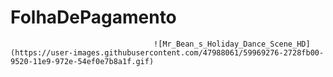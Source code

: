# FolhaDePagamento

                                    ![Mr_Bean_s_Holiday_Dance_Scene_HD](https://user-images.githubusercontent.com/47988061/59969276-2728fb00-9520-11e9-972e-54ef0e7b8a1f.gif)
